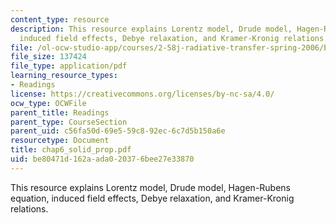 ```yaml
---
content_type: resource
description: This resource explains Lorentz model, Drude model, Hagen-Rubens equation,
  induced field effects, Debye relaxation, and Kramer-Kronig relations.
file: /ol-ocw-studio-app/courses/2-58j-radiative-transfer-spring-2006/be80471d162aada020376bee27e33870_chap6_solid_prop.pdf
file_size: 137424
file_type: application/pdf
learning_resource_types:
- Readings
license: https://creativecommons.org/licenses/by-nc-sa/4.0/
ocw_type: OCWFile
parent_title: Readings
parent_type: CourseSection
parent_uid: c56fa50d-69e5-59c8-92ec-6c7d5b150a6e
resourcetype: Document
title: chap6_solid_prop.pdf
uid: be80471d-162a-ada0-2037-6bee27e33870
---
```

This resource explains Lorentz model, Drude model, Hagen-Rubens equation, induced field effects, Debye relaxation, and Kramer-Kronig relations.